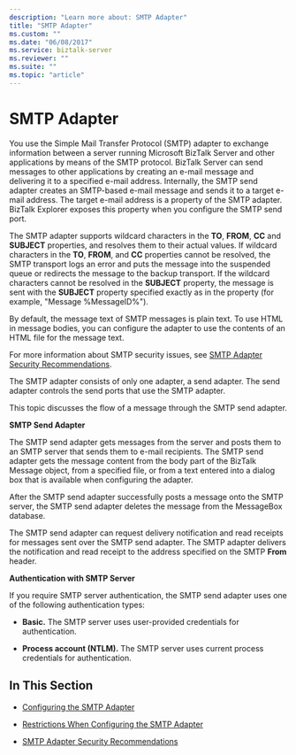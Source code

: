 ```yaml
---
description: "Learn more about: SMTP Adapter"
title: "SMTP Adapter"
ms.custom: ""
ms.date: "06/08/2017"
ms.service: biztalk-server
ms.reviewer: ""
ms.suite: ""
ms.topic: "article"
---
```

# SMTP Adapter
You use the Simple Mail Transfer Protocol (SMTP) adapter to exchange information between a server running Microsoft BizTalk Server and other applications by means of the SMTP protocol. BizTalk Server can send messages to other applications by creating an e-mail message and delivering it to a specified e-mail address. Internally, the SMTP send adapter creates an SMTP-based e-mail message and sends it to a target e-mail address. The target e-mail address is a property of the SMTP adapter. BizTalk Explorer exposes this property when you configure the SMTP send port.  
  
 The SMTP adapter supports wildcard characters in the **TO**, **FROM**, **CC** and **SUBJECT** properties, and resolves them to their actual values. If wildcard characters in the **TO**, **FROM**, and **CC** properties cannot be resolved, the SMTP transport logs an error and puts the message into the suspended queue or redirects the message to the backup transport. If the wildcard characters cannot be resolved in the **SUBJECT** property, the message is sent with the **SUBJECT** property specified exactly as in the property (for example, "Message %MessageID%").  
  
 By default, the message text of SMTP messages is plain text. To use HTML in message bodies, you can configure the adapter to use the contents of an HTML file for the message text.  
  
 For more information about SMTP security issues, see [SMTP Adapter Security Recommendations](../core/smtp-adapter-security-recommendations.md).  
  
 The SMTP adapter consists of only one adapter, a send adapter. The send adapter controls the send ports that use the SMTP adapter.  
  
 This topic discusses the flow of a message through the SMTP send adapter.  
  
 **SMTP Send Adapter**  
  
 The SMTP send adapter gets messages from the server and posts them to an SMTP server that sends them to e-mail recipients. The SMTP send adapter gets the message content from the body part of the BizTalk Message object, from a specified file, or from a text entered into a dialog box that is available when configuring the adapter.  
  
 After the SMTP send adapter successfully posts a message onto the SMTP server, the SMTP send adapter deletes the message from the MessageBox database.  
  
 The SMTP send adapter can request delivery notification and read receipts for messages sent over the SMTP send adapter. The SMTP adapter delivers the notification and read receipt to the address specified on the SMTP **From** header.  
  
 **Authentication with SMTP Server**  
  
 If you require SMTP server authentication, the SMTP send adapter uses one of the following authentication types:  
  
-   **Basic.** The SMTP server uses user-provided credentials for authentication.  
  
-   **Process account (NTLM).** The SMTP server uses current process credentials for authentication.  
  
## In This Section  
  
-   [Configuring the SMTP Adapter](../core/configuring-the-smtp-adapter.md)  
  
-   [Restrictions When Configuring the SMTP Adapter](../core/restrictions-when-configuring-the-smtp-adapter.md)  
  
-   [SMTP Adapter Security Recommendations](../core/smtp-adapter-security-recommendations.md)
